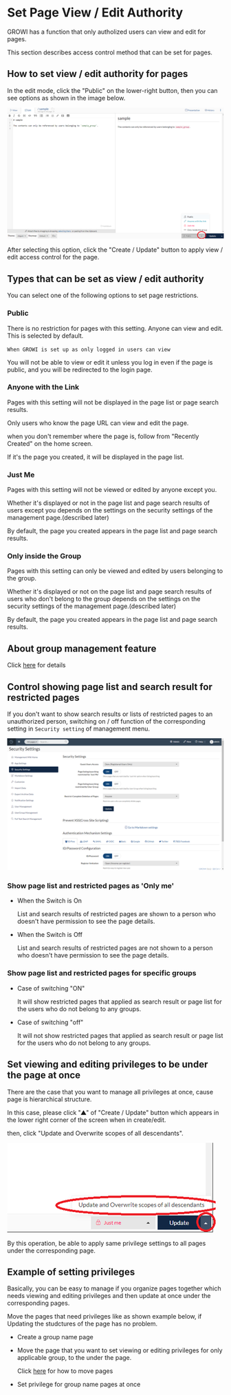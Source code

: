 # Set Page View / Edit Authority

  GROWI has a function that only autholized users can view and edit for pages.

  This section describes access control method that can be set for pages.

## How to set view / edit authority for pages

  In the edit mode,
  click the "Public" on the lower-right button,
  then you can see options as shown in the image below.

  ![authority1](./images/authority1.png)

  After selecting this option,
  click the "Create / Update" button to apply view / edit
  access control for the page.

## Types that can be set as view / edit authority

  You can select one of the following options to set page restrictions.

### Public

There is no restriction for pages with this setting.
Anyone can view and edit.
This is selected by default.

`When GROWI is set up as only logged in users can view`

You will not be able to view or edit it unless you log in even if the page is public,
and you will be redirected to the login page.

### Anyone with the Link

Pages with this setting will not be displayed in the page list or page search results.

Only users who know the page URL can view and edit the page.

when you don't remember where the page is,
follow from "Recently Created" on the home screen.

If it's the page you created, it will be displayed in the page list.

### Just Me

Pages with this setting will not be viewed or edited by anyone except you.

Whether it's displayed or not in the page list
and page search results of users except you
depends on the settings on the security settings
of the management page.(described later)

By default, the page you created appears in the page list and page search results.

### Only inside the Group

Pages with this setting can only be viewed and edited by users
belonging to the group.

Whether it's displayed or not on the page list
and page search results of users who don't belong to the group
depends on the settings on the security settings
of the management page.(described later)

By default, the page you created appears in the page list and page search results.

## About group management feature

Click [here](/en/admin-guide/management-cookbook/group.md) for details

## Control showing page list and search result for restricted pages

If you don't want to show search results or lists of restricted pages to an unauthorized person, switching on / off function of the corresponding setting in `Security setting` of management menu.

![security](./images/security.png)

### Show page list and restricted pages as 'Only me'


- When the Switch is On

  List and search results of restricted pages are shown to a person who doesn't have permission to see the page details.


- When the Switch is Off

  List and search results of restricted pages are not shown to a person who doesn't have permission to see the page details.
  

### Show page list and restricted pages for specific groups

- Case of switching "ON"

  It will show restricted pages that applied
  as search result or page list for the users who do not belong to any groups.

- Case of switching "off"

  It will not show restricted pages that applied
  as search result or page list for the users who do not belong to any groups.


## Set viewing and editing privileges to be under the page at once

There are the case that you want to manage all privileges at once, cause page is hierarchical structure.

In this case, please click "▲" of "Create / Update" button which appears in the lower right corner of the screen when in create/edit.

then, click "Update and Overwrite scopes of all descendants".

![authority2](./images/authority2.png)

By this operation, be able to apply same privilege settings to all pages under the corresponding page.

## Example of setting privileges

Basically, you can be easy to manage if you organize pages together which needs viewing and editing privileges and then update at once under the corresponding pages.

Move the pages that need privileges like as shown example below, if Updating the studctures of the page has no problem.

- Create a group name page

- Move the page that you want to set viewing or editing privileges for only applicable group, to the under the page.

  Click [here](/en/guide/features/page_operation.md) for how to move pages


- Set privilege for group name pages at once
